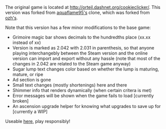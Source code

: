 The original game is located at http://orteil.dashnet.org/cookieclicker/.
This version was forked from [aquaflame95's](https://github.com/AquaFlame95/aquaflame95.github.io) clone, which was forked from [ozh's](https://github.com/ozh/cookieclicker).

Note that this version has a few minor modifications to the base game:
- Grimoire magic bar shows decimals to the hundredths place (xx.xx instead of xx)
- Version is marked as 2.042 with 2.031 in parenthesis, so that anyone playing interchangebly between the Steam version and the online version can import and export without any hassle (note that most of the changes in 2.042 are related to the Steam game anyway)
- Sugar lump text changes color based on whether the lump is maturing, mature, or ripe
- Ad section is gone
- Small text changes (mostly shortenings) here and there
- Shimmer info that renders dynamically (when certain critera is met)
- Error messages will be shown when the game fails to load [currently broken]
- An ascension upgrade helper for knowing what upgrades to save up for [currently a WIP]


Useable [here](https://mrbuilder1961.github.io), play responsibly!
